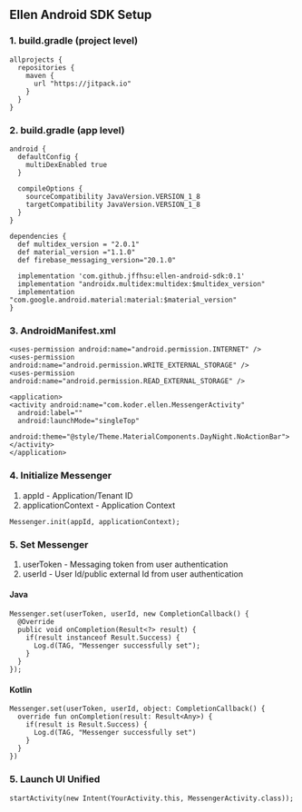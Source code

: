 ## Ellen Android SDK Setup

### 1. build.gradle (project level)
```
allprojects {
  repositories {
    maven {
      url "https://jitpack.io"
    }
  }
}
```

### 2. build.gradle (app level)
```
android {
  defaultConfig {
    multiDexEnabled true
  }

  compileOptions {
    sourceCompatibility JavaVersion.VERSION_1_8
    targetCompatibility JavaVersion.VERSION_1_8
  }
}

dependencies {
  def multidex_version = "2.0.1"
  def material_version ="1.1.0"
  def firebase_messaging_version="20.1.0"

  implementation 'com.github.jffhsu:ellen-android-sdk:0.1'
  implementation "androidx.multidex:multidex:$multidex_version"
  implementation "com.google.android.material:material:$material_version" 
}
```

### 3. AndroidManifest.xml
```
<uses-permission android:name="android.permission.INTERNET" />
<uses-permission android:name="android.permission.WRITE_EXTERNAL_STORAGE" />
<uses-permission android:name="android.permission.READ_EXTERNAL_STORAGE" />

<application>
<activity android:name="com.koder.ellen.MessengerActivity"
  android:label=""
  android:launchMode="singleTop"
  android:theme="@style/Theme.MaterialComponents.DayNight.NoActionBar"></activity>
</application>
```

### 4. Initialize Messenger

1. appId - Application/Tenant ID
2. applicationContext - Application Context
```
Messenger.init(appId, applicationContext);
```
### 5. Set Messenger

1. userToken - Messaging token from user authentication
2. userId - User Id/public external Id from user authentication

#### Java
```
Messenger.set(userToken, userId, new CompletionCallback() {
  @Override
  public void onCompletion(Result<?> result) {
    if(result instanceof Result.Success) {
      Log.d(TAG, "Messenger successfully set");
    }
  }
});
```

#### Kotlin
```
Messenger.set(userToken, userId, object: CompletionCallback() {
  override fun onCompletion(result: Result<Any>) {
    if(result is Result.Success) {
      Log.d(TAG, "Messenger successfully set")
    }
  }
})
```

### 5. Launch UI Unified
```
startActivity(new Intent(YourActivity.this, MessengerActivity.class));
```